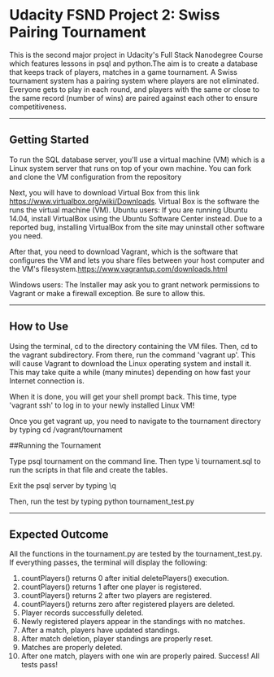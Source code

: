 # Udacity FSND Project 2: Swiss Pairing Tournament

This is the second major project in Udacity's Full Stack Nanodegree Course which features lessons in psql and python.The aim is to create a database that keeps track of players, matches in a game tournament. A Swiss tournament system has a pairing system where players are not eliminated.  Everyone gets to play in each round, and players with the same or close to the same record (number of wins) are paired against each other to ensure competitiveness. 

---

## Getting Started

To run the SQL database server, you'll use a virtual machine (VM) which is a Linux system server that runs on top of your own machine. You can fork and clone the VM configuration from the repository 

Next, you will have to download Virtual Box from this link https://www.virtualbox.org/wiki/Downloads.  Virtual Box is the software the runs the virtual machine (VM). 
Ubuntu users: If you are running Ubuntu 14.04, install VirtualBox using the Ubuntu Software Center instead. Due to a reported bug, installing VirtualBox from the site may uninstall other software you need.

After that, you need to download Vagrant, which is the software that configures the VM and lets you share files between your host computer and the VM's filesystem.https://www.vagrantup.com/downloads.html 

Windows users: The Installer may ask you to grant network permissions to Vagrant or make a firewall exception. Be sure to allow this.

---

## How to Use

Using the terminal, cd to the directory containing the VM files.  Then, cd to the vagrant subdirectory.  From there, run the command 'vagrant up'.  This will cause Vagrant to download the Linux operating system and install it. This may take quite a while (many minutes) depending on how fast your Internet connection is.

When it is done, you will get your shell prompt back.  This time, type 'vagrant ssh' to log in to your newly installed Linux VM!

Once you get vagrant up, you need to navigate to the tournament directory by typing cd /vagrant/tournament

##Running the Tournament

Type psql tournament on the command line.  Then type \i tournament.sql to run the scripts in that file and create the tables.  

Exit the psql server by typing \q

Then, run the test by typing python tournament_test.py

---


## Expected Outcome

All the functions in the tournament.py are tested by the tournament_test.py.  If everything passes, the terminal will display the following:

1. countPlayers() returns 0 after initial deletePlayers() execution.
2. countPlayers() returns 1 after one player is registered.
3. countPlayers() returns 2 after two players are registered.
4. countPlayers() returns zero after registered players are deleted.
5. Player records successfully deleted.
6. Newly registered players appear in the standings with no matches.
7. After a match, players have updated standings.
8. After match deletion, player standings are properly reset.
9. Matches are properly deleted.
10. After one match, players with one win are properly paired.
Success! All tests pass!